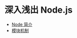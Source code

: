 # 深入浅出 Node.js

+ [Node 简介](https://github.com/a1029563229/Node/tree/master/1)
+ [模块机制](https://github.com/a1029563229/Node/tree/master/2)